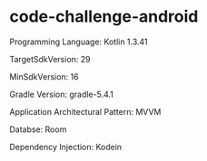 # code-challenge-android

Programming Language: Kotlin 1.3.41

TargetSdkVersion: 29

MinSdkVersion: 16

Gradle Version: gradle-5.4.1

Application Architectural Pattern: MVVM

Databse: Room

Dependency Injection: Kodein 


